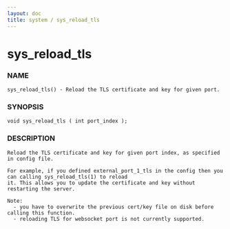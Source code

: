 ```yaml
---
layout: doc
title: system / sys_reload_tls
---
```

# sys_reload_tls

### NAME

    sys_reload_tls() - Reload the TLS certificate and key for given port.

### SYNOPSIS

    void sys_reload_tls ( int port_index );

### DESCRIPTION

    Reload the TLS certificate and key for given port index, as specified in config file.

    For example, if you defined external_port_1_tls in the config then you can calling sys_reload_tls(1) to reload
    it. This allows you to update the certificate and key without restarting the server.

    Note:
      - you have to overwrite the previous cert/key file on disk before calling this function.
      - reloading TLS for websocket port is not currently supported.
